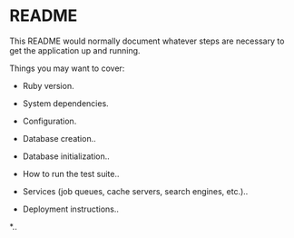 # README

This README would normally document whatever steps are necessary to get the
application up and running.

Things you may want to cover:

* Ruby version. 

* System dependencies.

* Configuration.   

* Database creation..

* Database initialization..

* How to run the test suite..

* Services (job queues, cache servers, search engines, etc.)..

* Deployment instructions..

*.. 
